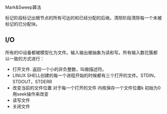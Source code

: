 Mark&Sweep算法

标记阶段标记出根节点的所有可达的和已经分配的后继。清除阶段清除每一个未被标记的已分配块。

## I/O

所有的IO设备都被模型化为文件。输入输出被抽象为读和写。所有输入数花簇都以一致的方式进行：

* 打开文件. 返回一个小的非负整数，叫做描述符。
* LINUX SHELL创建的每一个进程开始的时候都有三个打开的文件。STDIN，STDOUT，STDERR
* 改变当前的文件位置 对于每一个打开的文件 内核保存一个文件位置k 初始为0 用seek操作来改变
* 读写文件
* 关闭文件